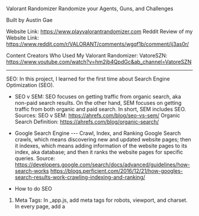 Valorant Randomizer
Randomize your Agents, Guns, and Challenges

Built by Austin Gae


Website Link: https://www.playvalorantrandomizer.com
Reddit Review of my Website Link: https://www.reddit.com/r/VALORANT/comments/wgqf1b/comment/ij3as0r/

Content Creators Who Used My Valorant Randomizer:
VatoreSZN: https://www.youtube.com/watch?v=hm2jb4QpdGc&ab_channel=VatoreSZN

----------
SEO: 
In this project, I learned for the first time about Search Engine Optimization (SEO).

- SEO v SEM: 
SEO focuses on getting traffic from organic search, aka non-paid search results. On the other hand, SEM focuses on getting traffic from both organic and paid search. In short, SEM includes SEO.
Sources:
SEO v SEM: https://ahrefs.com/blog/seo-vs-sem/
Organic Search Definition: https://ahrefs.com/blog/organic-search/



- Google Search Engine --- Crawl, Index, and Ranking
Google Search crawls, which means discovering new and updated website pages; then it indexes, which means adding information of the website pages to its index, aka database; and then it ranks the website pages for specific queries. 
Source: 
https://developers.google.com/search/docs/advanced/guidelines/how-search-works
https://blogs.perficient.com/2016/12/21/how-googles-search-results-work-crawling-indexing-and-ranking/



- How to do SEO
1) Meta Tags: In _app.js, add meta tags for robots, viewport, and charset. In every page, add a <title> and a meta tag for description. 
Source: 
https://ahrefs.com/blog/seo-meta-tags/

2) Sitemap: Insert a sitemap in xml format for your website, and then ping Google to read your sitemap. A sitemap is a list of urls for Google to crawl. 
Source:
insert sitemap in next.js: https://coderrocketfuel.com/article/add-a-sitemap-xml-file-to-your-next-js-website
insert sitemap in next.js: https://www.techomoro.com/how-to-add-an-xml-sitemap-in-a-next-js-app/
sitemap format: https://www.sitemaps.org/protocol.html
google documentation on sitemap: https://developers.google.com/search/docs/advanced/sitemaps/build-sitemap

3) Backlinks: Garner some rel=dofollow backlinks, which are dofollow links from other websites that direct to your website. Getting dofollow backlinks tells Google that other websites find your website trustworthy; therefore, Google will increase your ranking. Backlinks from authoritative websites are valuable. 
Source: 
https://backlinko.com/hub/seo/backlinks

4) Maximize Google Page Experience:
- Core Web Vitals
  1) Largest Contentful Paint (LCP): This measures how long it takes for a page to load.
  2) First Input Delay (FID): This measures how long it takes for your user to actually interact with your website page. 
  3) Cumulative Layout Shift (CLS):  This measures how much a website page unexpectedly shifts during its life. 
- Mobile-Friendly: This measures if the website works on a mobile device.
- HTTPS: This checks whether your site's connection is secured.
- No Intrusive Interstitials: This measures whether the content on the website page is easily accessible to the user.
Source: 
Page Experience from Google's Documentation: https://developers.google.com/search/docs/advanced/experience/page-experience
Core Web Vitals: https://backlinko.com/hub/seo/core-web-vitals
Cumulative Layout Shift, one of the three Core Web Vitals Components: https://blog.hubspot.com/marketing/cumulative-layout-shift

5) Search Intent
4 types of search intent:
- navigational intent
- informational intent
- transactional intent
- commerical intent
If the user searches for "Subaru website", then the user has a navigational intent, aka trying to find the website intent. Brand names, name of a product, name of a service indicate navigational search intent. Site links, twitter box, and knowledge panel indicate navigational search intent. 

If the user searches for "What's a good car?", then the user has an informational intent, aka trying to find information on the topic. How, what, who, where, why, guide tutorial resource, ideas, tips, advice, learn, examples  indicate informational search intent. Featured snippets, knowledge card, videos, and people also ask also indicate informational search intent.

If the user searches for "Subaru vs Nissan", then the user has commerical intent, aka trying to learn more before making a purchase. best, top, review, attribute of a product (size, color), comparsion of two things indicate commerical search intent. adwords and featured snippets indicate commerical search intent. 

If the user searches for "buy subaru forester", then the user has a transactional intent, aka trying to buy a specific brand car. buy, coupon, order, near me, purchase, cheap, price, pricing indicate transactional search intent. adwords and shopping results indicate transactional search intent. 

Source: 
https://www.semrush.com/blog/how-to-use-search-intent-for-your-business/
https://ahrefs.com/blog/search-intent/

After determining the search intent for your keywords, analyze the content type, content format, and content angle. For example, if you look up "how to make pancakes", that is an informational search intent. The search results for "how to make pancakes" show that the content type is blog posts, content format are mainly how-to guides and step-by-step tutorials, and content angle are "easy to make pancakes" and "everyday pancakes." So make your content align with the dominant content type (blog posts), content format (how-to guides and step-by-step tutorials), and content angle!

Source: https://ahrefs.com/blog/search-intent/

My Exercise:
Keywords: "how to swim"
"How to swim" has a information search intent. The content type is blog post. The content format is how to guides, step by step tutorial, and lists. The content angle is "beginners." So make my content align with the dominant content type, content format, and content angle. 

6) LSI keywords: LSI keywords are words that are related to your main topic or keyword. For example, my keyword is "Valorant Randomizer," then my LSI keywords are randomize, random, agents, weapons, generator, valorant, etc. Add LSI keywords into your content to tell Google that "hey, this content is relevant to the keyword." 
Source: 
https://backlinko.com/rank-high-on-google


That's all I learned so far of SEO. I have the basics down, and I am going to learn other things: improving my skills in ReactJS, beginning to learn a little bit of design, and learning back-end technologies. 



----------
Marketing:
In this project, I marketed my Valorant Randomizer to content creators. I emailed 53 content creators if they can use my randomizer, and only one said yes. That's a 1.88% success rate. The replier has over 200,000 youtube subscribers; his name is Shakes. He said that he will use it for a future content. 

Streamers I Asked: 
eggwick: 	eggwick@coderedesports.com - Yes. 
xirenaa: xirenabusiness@gmail.com - Yes. 
argentima: 	timazarabusiness@gmail.com - Yes. 
AminOnPC: 	aminonpc@gmail.com - Yes. 
NRG sOm: s0minquires@gmail.com - Yes. 
NRG: https://www.nrg.gg/contact-us - Yes. 
MrLowlander: 	Mrlowlanderbusiness@outlook.com - Yes. 
tarik: 	tarik@loaded.gg - Yes. 
TrashTripp: trippsterbusiness@gmail.com - Yes. 
Valorant Curios: 	GamingCurios@afkcreators.com - Yes. 
Sydnoiii: discord server named Sydnoiii - Yes. 
Disguised Toast: 	disguisedtoast1@gmail.com - Yes. 
FlowAscending: 	flow@afkcreators.com - Yes. 
TenZ: tenz@prodigy-agency.gg - Yes. 
Kyedae: teamkyedae@unitedtalent.com - Yes. 
schrodingerLee: 	schrodingeroce@gmail.com - Yes. 
SauraXD: sauraxdbiz@gmail.com - Yes. 
WestJett: 	valorantclipshd@gmail.com - Yes. 
Nivlee: 	nivleeeyt@gmail.com - Yes. 
SparkleBeast: sparklebeastbusiness@gmail.com - Yes. 
Oozern: discord - Yes. 
vkimm: rtrimble@badmoontalent.com - Yes. 
QuarterJade: https://quarterjade.com/pages/contact - Yes. 
Masayoshi: 	itzmasayoshi@gmail.com - Yes. 
Scarra: ScarraTeam@unitedtalent.com - Yes. 
Tiffae: tiffae@nani.gg - Yes. 
Zellsis: zellsiscsgo@gmail.com - Yes. 
Karagii: karagii@nani.gg - Yes. 
Shiphtur: hana.tjia@unitedtalent.com - Yes. 
Sykkuno: sykkunobus@gmail.com - Yes. 
Ryan Higa: https://higatv.com/contact-us/ - Yes.  
kkatamina (miyoung's someone will see it): kkataminabusiness@gmail.com - Yes.
tokibbi: team.tokibbi@gmail.com - Yes.
xChocoBars: xChocoBarsTeam@unitedtalent.com - Yes.
AverageJonas: TeamJonas@unitedtalent.com - Yes. 
Fuslie: teamfuslie@unitedtalent.com - Yes. 
Pokimane: teampoki@unitedtalent.com - Yes. 
Ethos: ethosinquiry@gmail.com - Yes. 
celine: starsmittenteam@unitedtalent.com - Yes. 
Jollz: jollz@thegardenmgmt.com - Yes. 
lily (she doesn't steam valorant much, but she makes things fun): lilypichu@gmail.com - Yes. 
Ploo: ploo@nani.gg - Yes. 
Kaemi: 	gaming@overtime.tv - Yes. 
Hiko: 	teamhiko@unitedtalent.com - Yes. 
RlyRuss: RlyRuss21@gmail.com - Yes. 
Grim: grim@afkcreators.com - Yes. 
Shakes: 	theguyshakes@gmail.com - Yes. 
Flights: flights@afkcreators.com - Yes. 
Last Laff: laffxbusiness@gmail.com - Yes. 
HowToNoodle: 	Noodle@afkcreators.com - Yes. 
Myth: myth@loaded.gg - Yes. 
Shroud: shroud@loaded.gg - Yes. 



----------
Backlinks: 
I sent partnerships to other gaming randomizers to garner backlinks. 
So far, only one has accepted my offer. I am awaiting responses from others.

League of Legends Skin Selector: https://kkmet.com/lss/
pickrandom (via email): https://pickrandom.com/
Apex Legends Randomizer (via discord): https://www.apexrandomizer.com/ 
fortnite randomizer: https://fnbr.stratroulette.io/
COD Randomizer: https://codrandom.com/


yellow as background and red as text color looks nice for a website that is playful, perhaps selling some playful items like pokemon cards or displaying some stuff that's casual. 

blue (different types of blue), black, white, and maybe a bit of gold color: government websites and trustworthy websites
https://www.whitehouse.gov/
https://www.state.gov/
https://www.defense.gov/
https://www.britannica.com/
https://www.scientificamerican.com/
https://www.un.org/en/?

rolex website uses green because green color represents money, which represents wealth. it also uses gold because gold color represents wealth. it also has the neutral colors of black and white. 
https://www.rolex.com/en-us

Robinhood, ameritrade, and fidelity use green color because green color represents money. 
others, however, use blue color because blue color represents trust and calmnness. 
https://www.schwab.com/
https://www.merrilledge.com/
https://www.sofi.com/
https://www.webull.com/

starbucks uses deep green because deep green color represents peace and calmness and environmentally friendly, and coffee does just that. 

spotify uses lime green because lime green represents refreshness.

lyft uses pink because pink color makes the user feel more welcome, non-threatening, and love for the users.

dunkin donuts use colors orange and pink because those two colors combined are playful and easygoing.
https://foodly.tn/tips/why-are-dunkin-donuts-colors-pink-and-orange/



Red color grabs our attention. that's why many stores use red color. 

Rarely is blue color used for food label. 

black to convey seriousness. nyt, washington post, abc, nbc, wsj.
https://www.businessinsider.com/branding-and-the-psychology-of-color-2012-12#brands-use-yellow-to-show-that-theyre-fun-and-friendly-6

black is luxurious. luxurious companies such as chanel, hermes, louis vuitton, gucci. 
https://www.businessinsider.com/branding-and-the-psychology-of-color-2012-12#brands-use-black-to-signify-exclusivity-and-glamor-5


Source: 
https://www.fingent.com/blog/red-sale-sign-psychology-color-retail-industry/#:~:text=The%20use%20of%20red%20color,easily%20read%20from%20a%20distance
https://www.rd.com/article/why-so-many-logos-are-red/#:~:text=%E2%80%9CRed%20is%20associated%20with%20increased,which%20we%20see%20as%20red

Red Color: 
red bull uses red color that brings energy and strength.
airbnb uses pinkish red color that brings love and belonging.
source: https://www.impactplus.com/blog/psychology-red-in-marketing-branding-design

https://www.linkedin.com/pulse/top-10-colors-increase-sales-daniel-disney/
https://smallbiztrends.com/2014/06/psychology-of-colors.html





Serif Fonts (traditional font) vs San Serif Fonts (modern font)
Source: 
https://w3-lab.com/4-types-of-fonts-their-variants-in-web-design-examples/
https://www.canva.com/learn/serif-vs-sans-serif-fonts/



- Government Websites:
Serif 
https://www.justice.gov/
https://www.state.gov/
https://www.commerce.gov/
https://www.whitehouse.gov/

San Serif
https://www.cia.gov/ - CIA in its modernity. 
https://www.fbijobs.gov/ - FBI in its modernity.
https://www.dhs.gov/ 
https://www.energy.gov/ - Energy Department in its modernity to stay updated with the newest energy technologies.
https://www.usda.gov/

- Playful Websites use san serifs: 
https://www.dunkindonuts.com/en
https://www.mcdonalds.com/us/en-us.html
https://www.disney.com/
https://www.knotts.com/
https://www.universalstudioshollywood.com/web/en/us
https://www.netflix.com/
https://www.nintendo.com/
https://www.marvel.com/
https://www.pokemon.com/us/


- Law Firms: 
Some law firms' websites use serifs while others use san serifs. some of them use a combination of both. 

- News Websites:
Serif: 
https://www.wsj.com/
https://www.washingtonpost.com/
https://www.nytimes.com/
https://www.theguardian.com/us

San Serifs:
https://techcrunch.com/ - techncrunch uses san serifs to make the website feel modern because its website is all about informing us about technologies news
https://www.theverge.com/ - same reason 
https://gizmodo.com/ - same reason
https://www.wired.com/ - same reason

- University Websites
Old Universities -- like Harvard, University of Rochestor, Yale University, and William and Mary College -- use a combination of Serif and San Serif. One thing I recognized was that headlines are usually Serif, and the texts below are usually San Serif; I think the universities made it this way to have a mix of traditional but modern feel to their websites. 

Some newer universities -- like UCLA and UCSD -- have San Serifs because they were not founded centuries ago and are pretty much modern universities. 

Universities that focus on STEM -- like CalTech and MIT -- use San Serif to give their websites a modernity look to it because technology is modernity. 

